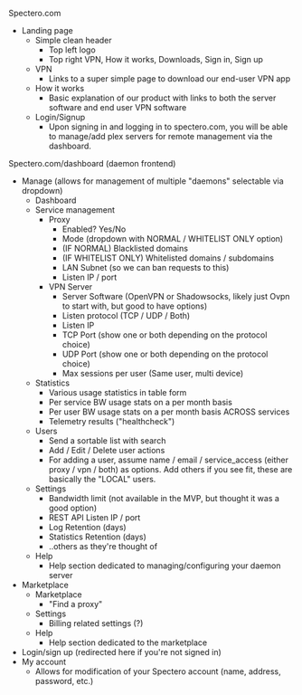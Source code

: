 Spectero.com
- Landing page
  - Simple clean header
    - Top left logo
    - Top right VPN, How it works, Downloads, Sign in, Sign up
  - VPN
    - Links to a super simple page to download our end-user VPN app
  - How it works
    - Basic explanation of our product with links to both the server software and end user VPN software
  - Login/Signup
    - Upon signing in and logging in to spectero.com, you will be able to manage/add plex servers for remote management via the dashboard.
    
Spectero.com/dashboard (daemon frontend)
- Manage (allows for management of multiple "daemons" selectable via dropdown)
  - Dashboard
  - Service management
    - Proxy
      - Enabled? Yes/No
      - Mode (dropdown with NORMAL / WHITELIST ONLY option)
      - (IF NORMAL) Blacklisted domains
      - (IF WHITELIST ONLY) Whitelisted domains / subdomains
      - LAN Subnet (so we can ban requests to this)
      - Listen IP / port
    - VPN Server
      - Server Software (OpenVPN or Shadowsocks, likely just Ovpn to start with, but good to have options)
      - Listen protocol (TCP / UDP / Both)
      - Listen IP
      - TCP Port (show one or both depending on the protocol choice)
      - UDP Port (show one or both depending on the protocol choice)
      - Max sessions per user (Same user, multi device)
  - Statistics
    - Various usage statistics in table form
    - Per service BW usage stats on a per month basis
    - Per user BW usage stats on a per month basis ACROSS services
    - Telemetry results ("healthcheck")
  - Users
    - Send a sortable list with search
    - Add / Edit / Delete user actions
    - For adding a user, assume name / email / service_access (either proxy / vpn / both) as options. Add others if you see fit, these are basically the "LOCAL" users.
  - Settings
    - Bandwidth limit (not available in the MVP, but thought it was a good option)
    - REST API Listen IP / port
    - Log Retention (days)
    - Statistics Retention (days)
    - ..others as they're thought of
  - Help
    - Help section dedicated to managing/configuring your daemon server
- Marketplace
  - Marketplace
    - "Find a proxy"
  - Settings
    - Billing related settings (?)
  - Help
    - Help section dedicated to the marketplace
- Login/sign up (redirected here if you're not signed in)
- My account
  - Allows for modification of your Spectero account (name, address, password, etc.)
